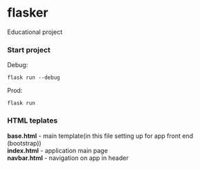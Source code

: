# flasker
Educational project

### Start project
Debug:
``` console
flask run --debug
```
Prod:
``` console
flask run
```

### HTML teplates
<b>base.html</b> - main template(in this file setting up for app front end (bootstrap))<br/>
<b>index.html</b> - application main page<br/>
<b>navbar.html</b> - navigation on app in header


